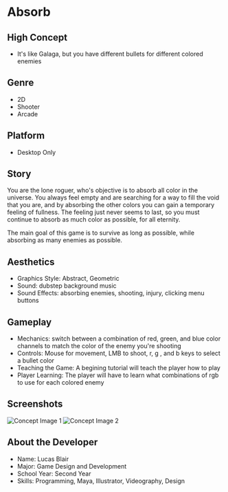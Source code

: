 # Absorb

## High Concept
- It's like Galaga, but you have different bullets for different colored enemies

## Genre
* 2D
* Shooter
* Arcade

## Platform
* Desktop Only

## Story
You are the lone roguer, who's objective is to absorb all color in the universe. You always feel empty
and are searching for a way to fill the void that you are, and by absorbing the other colors 
you can gain a temporary feeling of fullness. The feeling just never seems to last, so you must continue 
to absorb as much color as possible, for all eternity. 

The main goal of this game is to survive as long as possible, while absorbing as many enemies as possible. 

## Aesthetics
* Graphics Style: Abstract, Geometric
* Sound: dubstep background music
* Sound Effects: absorbing enemies, shooting, injury, clicking menu buttons

## Gameplay
* Mechanics: switch between a combination of red, green, and blue color channels to match the color of the enemy you're shooting
* Controls: Mouse for movement, LMB to shoot, r, g , and b keys to select a bullet color
* Teaching the Game: A begining tutorial will teach the player how to play
* Player Learning: The player will have to learn what combinations of rgb to use for each colored enemy

## Screenshots
![Concept Image 1](https://people.rit.edu/~lrb8738/230/project1/media/rgb1-concept.png)
![Concept Image 2](https://people.rit.edu/~lrb8738/230/project1/media/rgb2-concept.png)

## About the Developer
* Name: Lucas Blair
* Major: Game Design and Development
* School Year: Second Year
* Skills: Programming, Maya, Illustrator, Videography, Design
